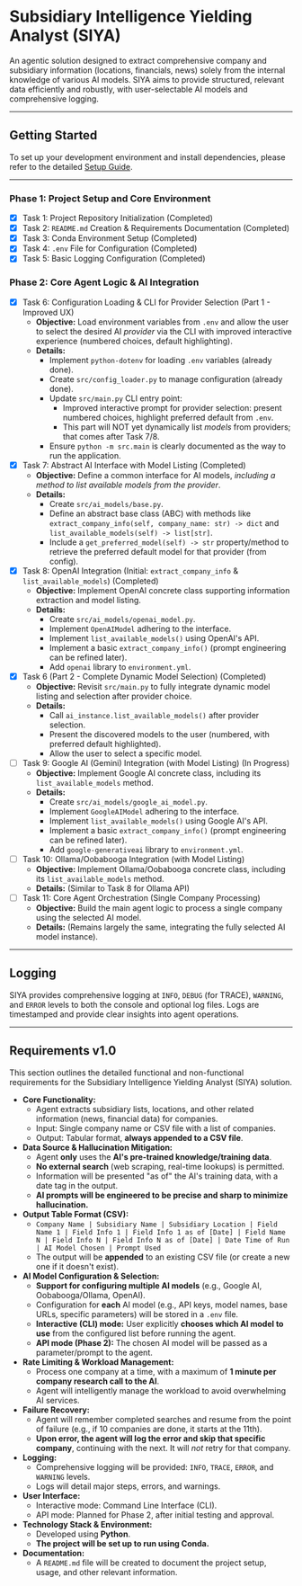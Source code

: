 

# Subsidiary Intelligence Yielding Analyst (SIYA)

An agentic solution designed to extract comprehensive company and subsidiary information (locations, financials, news) solely from the internal knowledge of various AI models. SIYA aims to provide structured, relevant data efficiently and robustly, with user-selectable AI models and comprehensive logging.

---

## Getting Started

To set up your development environment and install dependencies, please refer to the detailed [Setup Guide](SETUP.md).

---

### Phase 1: Project Setup and Core Environment

* [x] Task 1: Project Repository Initialization (Completed)
* [x] Task 2: `README.md` Creation & Requirements Documentation (Completed)
* [x] Task 3: Conda Environment Setup (Completed)
* [x] Task 4: `.env` File for Configuration (Completed)
* [x] Task 5: Basic Logging Configuration (Completed)

### Phase 2: Core Agent Logic & AI Integration

* [x] Task 6: Configuration Loading & CLI for Provider Selection (Part 1 - Improved UX)
    * **Objective:** Load environment variables from `.env` and allow the user to select the desired AI *provider* via the CLI with improved interactive experience (numbered choices, default highlighting).
    * **Details:**
        * Implement `python-dotenv` for loading `.env` variables (already done).
        * Create `src/config_loader.py` to manage configuration (already done).
        * Update `src/main.py` CLI entry point:
            * Improved interactive prompt for provider selection: present numbered choices, highlight preferred default from `.env`.
            * This part will NOT yet dynamically list *models* from providers; that comes after Task 7/8.
        * Ensure `python -m src.main` is clearly documented as the way to run the application.
* [x] Task 7: Abstract AI Interface with Model Listing (Completed)
    * **Objective:** Define a common interface for AI models, *including a method to list available models from the provider*.
    * **Details:**
        * Create `src/ai_models/base.py`.
        * Define an abstract base class (ABC) with methods like `extract_company_info(self, company_name: str) -> dict` and `list_available_models(self) -> list[str]`.
        * Include a `get_preferred_model(self) -> str` property/method to retrieve the preferred default model for that provider (from config).
* [x] Task 8: OpenAI Integration (Initial: `extract_company_info` & `list_available_models`) (Completed)
    * **Objective:** Implement OpenAI concrete class supporting information extraction and model listing.
    * **Details:**
        * Create `src/ai_models/openai_model.py`.
        * Implement `OpenAIModel` adhering to the interface.
        * Implement `list_available_models()` using OpenAI's API.
        * Implement a basic `extract_company_info()` (prompt engineering can be refined later).
        * Add `openai` library to `environment.yml`.
* [x] Task 6 (Part 2 - Complete Dynamic Model Selection) (Completed)
    * **Objective:** Revisit `src/main.py` to fully integrate dynamic model listing and selection after provider choice.
    * **Details:**
        * Call `ai_instance.list_available_models()` after provider selection.
        * Present the discovered models to the user (numbered, with preferred default highlighted).
        * Allow the user to select a specific model.
* [ ] Task 9: Google AI (Gemini) Integration (with Model Listing) (In Progress)
    * **Objective:** Implement Google AI concrete class, including its `list_available_models` method.
    * **Details:**
        * Create `src/ai_models/google_ai_model.py`.
        * Implement `GoogleAIModel` adhering to the interface.
        * Implement `list_available_models()` using Google AI's API.
        * Implement a basic `extract_company_info()` (prompt engineering can be refined later).
        * Add `google-generativeai` library to `environment.yml`.
* [ ] Task 10: Ollama/Oobabooga Integration (with Model Listing)
    * **Objective:** Implement Ollama/Oobabooga concrete class, including its `list_available_models` method.
    * **Details:** (Similar to Task 8 for Ollama API)
* [ ] Task 11: Core Agent Orchestration (Single Company Processing)
    * **Objective:** Build the main agent logic to process a single company using the selected AI model.
    * **Details:** (Remains largely the same, integrating the fully selected AI model instance).
---

## Logging

SIYA provides comprehensive logging at `INFO`, `DEBUG` (for TRACE), `WARNING`, and `ERROR` levels to both the console and optional log files. Logs are timestamped and provide clear insights into agent operations.

---

## Requirements v1.0

This section outlines the detailed functional and non-functional requirements for the Subsidiary Intelligence Yielding Analyst (SIYA) solution.

* **Core Functionality:**
    * Agent extracts subsidiary lists, locations, and other related information (news, financial data) for companies.
    * Input: Single company name or CSV file with a list of companies.
    * Output: Tabular format, **always appended to a CSV file**.
* **Data Source & Hallucination Mitigation:**
    * Agent **only** uses the **AI's pre-trained knowledge/training data**.
    * **No external search** (web scraping, real-time lookups) is permitted.
    * Information will be presented "as of" the AI's training data, with a date tag in the output.
    * **AI prompts will be engineered to be precise and sharp to minimize hallucination.**
* **Output Table Format (CSV):**
    * `Company Name | Subsidiary Name | Subsidiary Location | Field Name 1 | Field Info 1 | Field Info 1 as of [Date] | Field Name N | Field Info N | Field Info N as of [Date] | Date Time of Run | AI Model Chosen | Prompt Used`
    * The output will be **appended** to an existing CSV file (or create a new one if it doesn't exist).
* **AI Model Configuration & Selection:**
    * **Support for configuring multiple AI models** (e.g., Google AI, Oobabooga/Ollama, OpenAI).
    * Configuration for **each** AI model (e.g., API keys, model names, base URLs, specific parameters) will be stored in a `.env` file.
    * **Interactive (CLI) mode:** User explicitly **chooses which AI model to use** from the configured list before running the agent.
    * **API mode (Phase 2):** The chosen AI model will be passed as a parameter/prompt to the agent.
* **Rate Limiting & Workload Management:**
    * Process one company at a time, with a maximum of **1 minute per company research call to the AI**.
    * Agent will intelligently manage the workload to avoid overwhelming AI services.
* **Failure Recovery:**
    * Agent will remember completed searches and resume from the point of failure (e.g., if 10 companies are done, it starts at the 11th).
    * **Upon error, the agent will log the error and skip that specific company**, continuing with the next. It will *not* retry for that company.
* **Logging:**
    * Comprehensive logging will be provided: `INFO`, `TRACE`, `ERROR`, and `WARNING` levels.
    * Logs will detail major steps, errors, and warnings.
* **User Interface:**
    * Interactive mode: Command Line Interface (CLI).
    * API mode: Planned for Phase 2, after initial testing and approval.
* **Technology Stack & Environment:**
    * Developed using **Python**.
    * **The project will be set up to run using Conda.**
* **Documentation:**
    * A `README.md` file will be created to document the project setup, usage, and other relevant information.